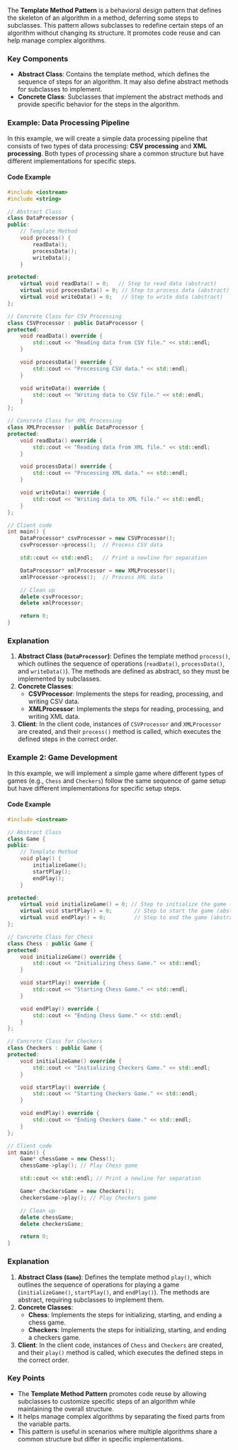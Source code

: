 The **Template Method Pattern** is a behavioral design pattern that defines the skeleton of an algorithm in a method, deferring some steps to subclasses. This pattern allows subclasses to redefine certain steps of an algorithm without changing its structure. It promotes code reuse and can help manage complex algorithms.

### Key Components
- **Abstract Class**: Contains the template method, which defines the sequence of steps for an algorithm. It may also define abstract methods for subclasses to implement.
- **Concrete Class**: Subclasses that implement the abstract methods and provide specific behavior for the steps in the algorithm.

### Example: Data Processing Pipeline

In this example, we will create a simple data processing pipeline that consists of two types of data processing: **CSV processing** and **XML processing**. Both types of processing share a common structure but have different implementations for specific steps.

#### Code Example
```cpp
#include <iostream>
#include <string>

// Abstract Class
class DataProcessor {
public:
    // Template Method
    void process() {
        readData();
        processData();
        writeData();
    }

protected:
    virtual void readData() = 0;   // Step to read data (abstract)
    virtual void processData() = 0; // Step to process data (abstract)
    virtual void writeData() = 0;   // Step to write data (abstract)
};

// Concrete Class for CSV Processing
class CSVProcessor : public DataProcessor {
protected:
    void readData() override {
        std::cout << "Reading data from CSV file." << std::endl;
    }

    void processData() override {
        std::cout << "Processing CSV data." << std::endl;
    }

    void writeData() override {
        std::cout << "Writing data to CSV file." << std::endl;
    }
};

// Concrete Class for XML Processing
class XMLProcessor : public DataProcessor {
protected:
    void readData() override {
        std::cout << "Reading data from XML file." << std::endl;
    }

    void processData() override {
        std::cout << "Processing XML data." << std::endl;
    }

    void writeData() override {
        std::cout << "Writing data to XML file." << std::endl;
    }
};

// Client code
int main() {
    DataProcessor* csvProcessor = new CSVProcessor();
    csvProcessor->process();  // Process CSV data

    std::cout << std::endl;   // Print a newline for separation

    DataProcessor* xmlProcessor = new XMLProcessor();
    xmlProcessor->process();  // Process XML data

    // Clean up
    delete csvProcessor;
    delete xmlProcessor;

    return 0;
}
```

### Explanation
1. **Abstract Class (`DataProcessor`)**: Defines the template method `process()`, which outlines the sequence of operations (`readData()`, `processData()`, and `writeData()`). The methods are defined as abstract, so they must be implemented by subclasses.
2. **Concrete Classes**:
   - **CSVProcessor**: Implements the steps for reading, processing, and writing CSV data.
   - **XMLProcessor**: Implements the steps for reading, processing, and writing XML data.
3. **Client**: In the client code, instances of `CSVProcessor` and `XMLProcessor` are created, and their `process()` method is called, which executes the defined steps in the correct order.

### Example 2: Game Development

In this example, we will implement a simple game where different types of games (e.g., `Chess` and `Checkers`) follow the same sequence of game setup but have different implementations for specific setup steps.

#### Code Example
```cpp
#include <iostream>

// Abstract Class
class Game {
public:
    // Template Method
    void play() {
        initializeGame();
        startPlay();
        endPlay();
    }

protected:
    virtual void initializeGame() = 0; // Step to initialize the game (abstract)
    virtual void startPlay() = 0;       // Step to start the game (abstract)
    virtual void endPlay() = 0;         // Step to end the game (abstract)
};

// Concrete Class for Chess
class Chess : public Game {
protected:
    void initializeGame() override {
        std::cout << "Initializing Chess Game." << std::endl;
    }

    void startPlay() override {
        std::cout << "Starting Chess Game." << std::endl;
    }

    void endPlay() override {
        std::cout << "Ending Chess Game." << std::endl;
    }
};

// Concrete Class for Checkers
class Checkers : public Game {
protected:
    void initializeGame() override {
        std::cout << "Initializing Checkers Game." << std::endl;
    }

    void startPlay() override {
        std::cout << "Starting Checkers Game." << std::endl;
    }

    void endPlay() override {
        std::cout << "Ending Checkers Game." << std::endl;
    }
};

// Client code
int main() {
    Game* chessGame = new Chess();
    chessGame->play(); // Play Chess game

    std::cout << std::endl; // Print a newline for separation

    Game* checkersGame = new Checkers();
    checkersGame->play(); // Play Checkers game

    // Clean up
    delete chessGame;
    delete checkersGame;

    return 0;
}
```

### Explanation
1. **Abstract Class (`Game`)**: Defines the template method `play()`, which outlines the sequence of operations for playing a game (`initializeGame()`, `startPlay()`, and `endPlay()`). The methods are abstract, requiring subclasses to implement them.
2. **Concrete Classes**:
   - **Chess**: Implements the steps for initializing, starting, and ending a chess game.
   - **Checkers**: Implements the steps for initializing, starting, and ending a checkers game.
3. **Client**: In the client code, instances of `Chess` and `Checkers` are created, and their `play()` method is called, which executes the defined steps in the correct order.

### Key Points
- The **Template Method Pattern** promotes code reuse by allowing subclasses to customize specific steps of an algorithm while maintaining the overall structure.
- It helps manage complex algorithms by separating the fixed parts from the variable parts.
- This pattern is useful in scenarios where multiple algorithms share a common structure but differ in specific implementations.
